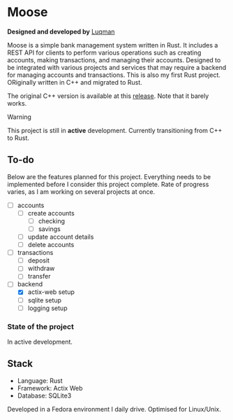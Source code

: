 # Moose

**Designed and developed by** [Luqman](https://theluqmn.github.io/)

Moose is a simple bank management system written in Rust. It includes a REST API for clients to perform various operations such as creating accounts, making transactions, and managing their accounts. Designed to be integrated with various projects and services that may require a backend for managing accounts and transactions. This is also my first Rust project. ORiginally written in C++ and migrated to Rust.

The original C++ version is available at this [release](https://github.com/TheLuqmn/Moose/releases/tag/v0.1.cpp). Note that it barely works.

> [!WARNING]
> This project is still in **active** development. Currently transitioning from C++ to Rust.

## To-do

Below are the features planned for this project. Everything needs to be implemented before I consider this project complete. Rate of progress varies, as I am working on several projects at once.

- [ ] accounts
  - [ ] create accounts
    - [ ] checking
    - [ ] savings
  - [ ] update account details
  - [ ] delete accounts
- [ ] transactions
  - [ ] deposit
  - [ ] withdraw
  - [ ] transfer
- [ ] backend
  - [x] actix-web setup
  - [ ] sqlite setup
  - [ ] logging setup

### State of the project

In active development.

## Stack

- Language: Rust
- Framework: Actix Web
- Database: SQLite3

Developed in a Fedora environment I daily drive. Optimised for Linux/Unix.
